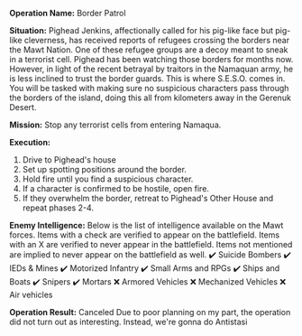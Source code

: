 __Operation Name:__ Border Patrol

__Situation:__ Pighead Jenkins, affectionally called for his pig-like face but pig-like cleverness, has received reports of refugees crossing the borders near the Mawt Nation. One of these refugee groups are a decoy meant to sneak in a terrorist cell. Pighead has been watching those borders for months now. However, in light of the recent betrayal by traitors in the Namaquan army, he is less inclined to trust the border guards. This is where S.E.S.O. comes in. You will be tasked with making sure no suspicious characters pass through the borders of the island, doing this all from kilometers away in the Gerenuk Desert.

__Mission:__ Stop any terrorist cells from entering Namaqua.

__Execution:__
1. Drive to Pighead's house
2. Set up spotting positions around the border.
3. Hold fire until you find a suspicious character.
4. If a character is confirmed to be hostile, open fire.
5. If they overwhelm the border, retreat to Pighead's Other House and repeat phases 2-4.

__Enemy Intelligence:__
Below is the list of intelligence available on the Mawt forces. Items with a check are verified to appear on the battlefield. Items with an X are verified to never appear in the battlefield. Items not mentioned are implied to never appear on the battlefield as well.
:heavy_check_mark: Suicide Bombers
:heavy_check_mark: IEDs & Mines
:heavy_check_mark: Motorized Infantry
:heavy_check_mark: Small Arms and RPGs
:heavy_check_mark: Ships and Boats
:heavy_check_mark: Snipers
:heavy_check_mark: Mortars
:x: Armored Vehicles
:x: Mechanized Vehicles
:x: Air vehicles

__Operation Result:__ Canceled
Due to poor planning on my part, the operation did not turn out as interesting. Instead, we're gonna do Antistasi